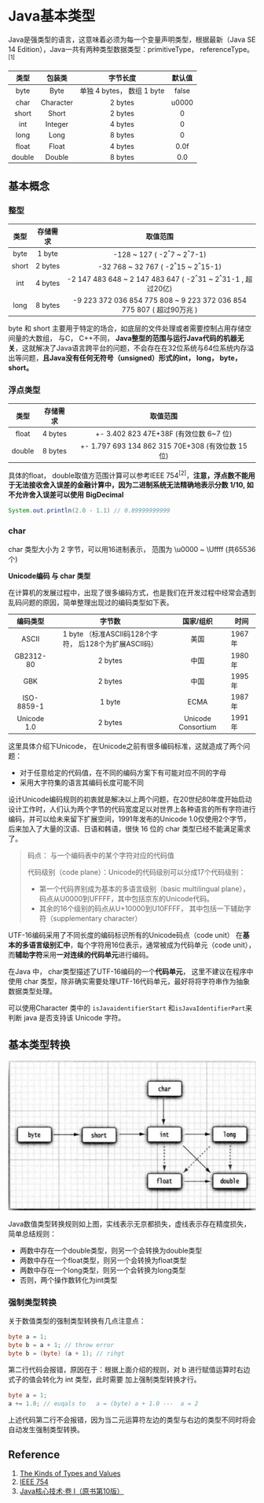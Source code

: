 # Java基本类型

Java是强类型的语言，这意味着必须为每一个变量声明类型，根据最新（Java SE 14 Edition），Java一共有两种类型数据类型：primitiveType， referenceType。<sup>[1]</sup>

|  类型  |  包装类   |          字节长度          | 默认值 |
| :----: | :-------: | :------------------------: | :----: |
|  byte  |   Byte    | 单独 4 bytes， 数组 1 byte | false  |
|  char  | Character |          2 bytes           | u0000  |
| short  |   Short   |          2 bytes           |   0    |
|  int   |  Integer  |          4 bytes           |   0    |
|  long  |   Long    |          8 bytes           |   0    |
| float  |   Float   |          4 bytes           |  0.0f  |
| double |  Double   |          8 bytes           |  0.0   |



## 基本概念

### 整型

| 类型  | 存储需求 |                           取值范围                           |
| :---: | :------: | :----------------------------------------------------------: |
| byte  |  1 byte  |       -128 ~ 127 ( -2<sup>^</sup>7 ~ 2<sup>^</sup>7-1)       |
| short | 2 bytes  |   -32 768 ~ 32 767 ( -2<sup>^</sup>15 ~ 2<sup>^</sup>15-1)   |
|  int  | 4 bytes  | -2 147 483 648 ~ 2 147 483 647 ( -2<sup>^</sup>31 ~ 2<sup>^</sup>31-1 , 超过20亿) |
| long  | 8 bytes  | -9 223 372 036 854 775 808 ~ 9 223 372 036 854 775 807  ( 超过90万兆 ) |

byte 和 short 主要用于特定的场合，如底层的文件处理或者需要控制占用存储空间量的大数组， 与C， C++不同， **Java整型的范围与运行Java代码的机器无关**，这就解决了Java语言跨平台的问题，不会存在在32位系统与64位系统内存溢出等问题，**且Java没有任何无符号（unsigned）形式的int， long， byte， short。**



### 浮点类型

|  类型  | 存储需求 |                     取值范围                      |
| :----: | :------: | :-----------------------------------------------: |
| float  | 4 bytes  |      +- 3.402 823 47E+38F (有效位数 6~7 位)       |
| double | 8 bytes  | +- 1.797 693 134 862 315 70E+308 (有效位数 15 位) |

具体的float， double取值方范围计算可以参考IEEE 754<sup>[2]</sup>，**注意，浮点数不能用于无法接收舍入误差的金融计算中，因为二进制系统无法精确地表示分数 1/10, 如不允许舍入误差可以使用** **BigDecimal**

```java
System.out.println(2.0 - 1.1) // 0.89999999999
```



### char

char 类型大小为 2 字节，可以用16进制表示， 范围为 \u0000 ~ \Uffff (共65536个)



**Unicode编码 与 char 类型**

在计算机的发展过程中，出现了很多编码方式，也是我们在开发过程中经常会遇到乱码问题的原因，简单整理出现过的编码类型如下表。

|  编码类型   |                         字节数                         |     国家/组织      | 时间   |
| :---------: | :----------------------------------------------------: | :----------------: | ------ |
|    ASCII    | 1 byte （标准ASCII码128个字符， 后128个为扩展ASCII码） |        美国        | 1967年 |
|  GB2312-80  |                        2 bytes                         |        中国        | 1980年 |
|     GBK     |                        2 bytes                         |        中国        | 1995年 |
| ISO-8859-1  |                         1 byte                         |        ECMA        | 1987年 |
| Unicode 1.0 |                        2 bytes                         | Unicode Consortium | 1991年 |

这里具体介绍下Unicode， 在Unicode之前有很多编码标准，这就造成了两个问题：

- 对于任意给定的代码值，在不同的编码方案下有可能对应不同的字母
- 采用大字符集的语言其编码长度可能不同

设计Unicode编码规则的初衷就是解决以上两个问题，在20世纪80年度开始启动设计工作时，人们认为两个字节的代码宽度足以对世界上各种语言的所有字符进行编码，并可以给未来留下扩展空间，1991年发布的Unicode 1.0仅使用2个字节， 后来加入了大量的汉语、日语和韩语，很快 16 位的 char 类型已经不能满足需求了。

> 码点： 与一个编码表中的某个字符对应的代码值
>
> 代码级别（code plane）：Unicode的代码级别可以分成17个代码级别：
>
> - 第一个代码界别成为基本的多语言级别（basic multilingual plane）， 码点从U0000到UFFFF，其中包括京东的Unicode代码。
> - 其余的16个级别的码点从U+10000到U10FFFF， 其中包括一下辅助字符（supplementary character）

UTF-16编码采用了不同长度的编码标识所有的Unicode码点（code unit） 在**基本的多语言级别汇中**，每个字符用16位表示，通常被成为代码单元（code unit），而**辅助字符**采用**一对连续的代码单元**进行编码。

在Java 中， char类型描述了UTF-16编码的一个**代码单元**， 这里不建议在程序中使用 char 类型，除非确实需要处理UTF-16代码单元，最好将将字符串作为抽象数据类型处理。

可以使用Character 类中的 `isJavaidentifierStart` 和`isJavaIdentifierPart`来判断 java 是否支持该 Unicode 字符。



## 基本类型转换

![primitiveTypeCast.png](https://github.com/CornPrincess/Backend_Nodets/blob/master/asserts/JavaSE/primitiveTypeCast.png)

Java数值类型转换规则如上图，实线表示无京都损失，虚线表示存在精度损失，简单总结规则：

- 两数中存在一个double类型，则另一个会转换为double类型
- 两数中存在一个float类型，则另一个会转换为float类型
- 两数中存在一个long类型，则另一个会转换为long类型
- 否则，两个操作数转化为int类型

### 强制类型转换

关于数值类型的强制类型转换有几点注意点：

```java
byte a = 1;
byte b = a + 1; // throw error
byte b = (byte) (a + 1); // rihgt
```

第二行代码会报错，原因在于：根据上面介绍的规则，对 b 进行赋值运算时右边式子的值会转化为 int 类型，此时需要 加上强制类型转换才行。

```java
byte a = 1;
a += 1.0; // euqals to   a = (byte) a + 1.0 ---  a = 2
```

上述代码第二行不会报错，因为当二元运算符左边的类型与右边的类型不同时将会自动发生强制类型转换。

## Reference

1. [The Kinds of Types and Values](https://docs.oracle.com/javase/specs/jls/se14/html/jls-4.html#jls-4.1)
2. [IEEE 754](https://www.h-schmidt.net/FloatConverter/IEEE754.html)
3. [Java核心技术·卷 I（原书第10版）](https://book.douban.com/subject/26880667/)
